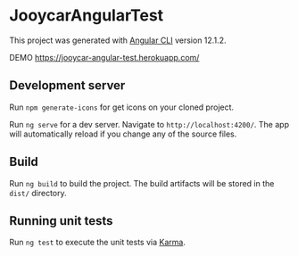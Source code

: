 # JooycarAngularTest

This project was generated with [Angular CLI](https://github.com/angular/angular-cli) version 12.1.2.

DEMO https://jooycar-angular-test.herokuapp.com/

## Development server

Run `npm generate-icons` for get icons on your cloned project.

Run `ng serve` for a dev server. Navigate to `http://localhost:4200/`. The app will automatically reload if you change any of the source files.

## Build

Run `ng build` to build the project. The build artifacts will be stored in the `dist/` directory.

## Running unit tests

Run `ng test` to execute the unit tests via [Karma](https://karma-runner.github.io).
